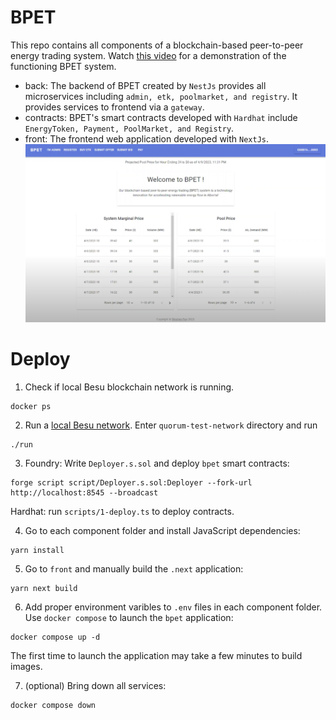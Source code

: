 # BPET

This repo contains all components of a blockchain-based peer-to-peer energy trading system.
Watch [this video](https://youtu.be/znqniwMcKd0) for a demonstration of the functioning BPET system.

- back: The backend of BPET created by `NestJs` provides all microservices including `admin, etk, poolmarket, and registry`. It provides services to frontend via a `gateway`.
- contracts: BPET's smart contracts developed with `Hardhat` include `EnergyToken, Payment, PoolMarket, and Registry`.
- front: The frontend web application developed with `NextJs`.
![front end](bpet-home.png)
# Deploy

1. Check if local Besu blockchain network is running.

```
docker ps
```

2. Run a [local Besu network](https://github.com/Consensys/quorum-dev-quickstart/tree/master). Enter `quorum-test-network` directory and run

```
./run
```

3. Foundry: Write `Deployer.s.sol` and deploy `bpet` smart contracts:

```
forge script script/Deployer.s.sol:Deployer --fork-url http://localhost:8545 --broadcast

```

Hardhat: run `scripts/1-deploy.ts` to deploy contracts.

4. Go to each component folder and install JavaScript dependencies:

```
yarn install
```

5. Go to `front` and manually build the `.next` application:

```
yarn next build
```

6. Add proper environment varibles to `.env` files in each component folder. Use `docker compose` to launch the `bpet` application:

```
docker compose up -d
```

The first time to launch the application may take a few minutes to build images.

7. (optional) Bring down all services:

```
docker compose down
```
